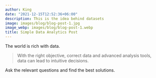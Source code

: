 ```yaml
---
author: King
date: "2021-12-15T12:52:36+06:00"
description: This is the idea behind datasets
image: images/blog/blog-post-1.jpg
image_webp: images/blog/blog-post-1.webp
title: Simple Data Analytics Post
---
```


The world is rich with data.

> With the right objective, correct data and advanced analysis tools, data can lead to intuitive decisions.

Ask the relevant questions and find the best solutions.